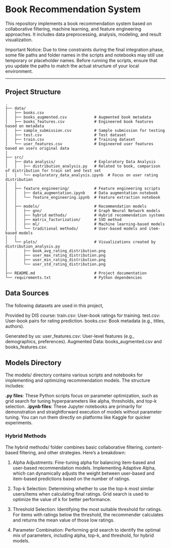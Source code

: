 # Book Recommendation System

This repository implements a book recommendation system based on collaborative filtering, machine learning, and feature engineering approaches. It includes data preprocessing, analysis, modeling, and result visualization.

Important Notice:
Due to time constraints during the final integration phase, some file paths and folder names in the scripts and notebooks may still use temporary or placeholder names.
Before running the scripts, ensure that you update the paths to match the actual structure of your local environment.

---

## **Project Structure**

```text
.
├── data/                              
│   ├── books.csv                     
│   ├── books_augmented.csv            # Augmented book metadata
│   ├── books_features.csv             # Engineered book features based on metadata
│   ├── sample_submission.csv          # Sample submission for testing
│   ├── test.csv                       # Test dataset
│   ├── train.csv                      # Training dataset
│   └── user_features.csv              # Engineered user features based on users original data
│
├── src/                               
│   ├── data analysis/                 # Exploratory Data Analysis
│   │   ├── distribution_analysis.py   # Related to book, comparison of distribution for train set and test set
│   │   └── exploratory_data_analysis.ipynb  # Focus on user rating distribution 
│   │
│   ├── feature_engineering/           # Feature engineering scripts
│   │   ├── data_augmentation.ipynb    # Data augmentation notebook
│   │   └── feature_engineering.ipynb  # Feature extraction notebook
│   │
│   ├── models/                        # Recommendation models
│   │   ├── gnn/                       # Graph Neural Network models
│   │   ├── hybrid methods/            # Hybrid recommendation systems
│   │   ├── matrix_factorization/      # SVD method
│   │   ├── ml/                        # Machine learning-based models
│   │   └── traditional methods/       # User-based models and item-based models
│   │
│   └── plots/                         # Visualizations created by distribution_analysis.py
│       ├── book_avg_rating_distribution.png
│       ├── user_max_rating_distribution.png
│       ├── user_min_rating_distribution.png
│       └── user_std_rating_distribution.png
│
├── README.md                          # Project documentation
└── requirements.txt                   # Python dependencies

```

## **Data Sources**
The following datasets are used in this project,

Provided by DIS course:
train.csv: User-book ratings for training.
test.csv: User-book pairs for rating prediction.
books.csv: Book metadata (e.g., titles, authors).

Generated by us:
user_features.csv: User-level features (e.g., demographics, preferences).
Augmented Data: books_augmented.csv and books_features.csv.

## **Models Directory**
The models/ directory contains various scripts and notebooks for implementing and optimizing recommendation models. The structure includes:

**.py files**: These Python scripts focus on parameter optimization, such as grid search for tuning hyperparameters like alpha, thresholds, and top-k selection.
**.ipynb files**: These Jupyter notebooks are primarily for demonstration and straightforward execution of models without parameter tuning. You can run them directly on platforms like Kaggle for quicker experiments.

### **Hybrid Methods**
The hybrid methods/ folder combines basic collaborative filtering, content-based filtering, and other strategies. Here’s a breakdown:

1. Alpha Adjustments:
Fine-tuning alpha for balancing item-based and user-based recommendation models.
Implementing Adaptive Alpha, which can dynamically adjusts the weight between user-based and item-based predictions based on the number of ratings.

2. Top-k Selection:
Determining whether to use the top-k most similar users/items when calculating final ratings.
Grid search is used to optimize the value of k for better performance.

3. Threshold Selection:
Identifying the most suitable threshold for ratings.
For items with ratings below the threshold, the recommender calculates and returns the mean value of those low ratings.

4. Parameter Combination:
Performing grid search to identify the optimal mix of parameters, including alpha, top-k, and threshold, for hybrid models.
